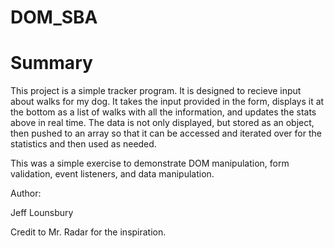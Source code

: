 # DOM_SBA

<h1>Summary</h1>

<p>This project is a simple tracker program. It is designed to recieve input about walks for my dog.  It takes the input provided in the form, displays it at the bottom as a list of walks with all the information, and updates the stats above in real time.  The data is not only displayed, but stored as an object, then pushed to an array so that it can be accessed and iterated over for the statistics and then used as needed.</p>

<p>This was a simple exercise to demonstrate DOM manipulation, form validation, event listeners, and data manipulation.</p>


<p>Author:</p>
<p>Jeff Lounsbury</p>


<p>Credit to Mr. Radar for the inspiration.</p>